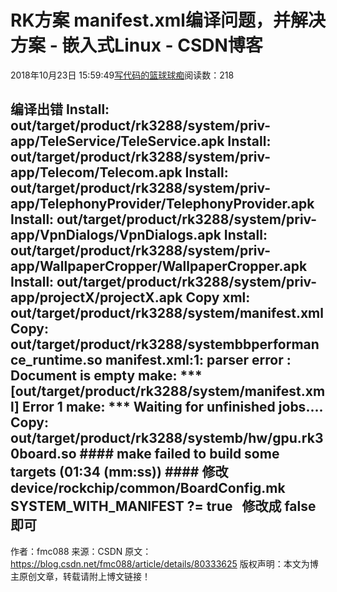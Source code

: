 
# RK方案 manifest.xml编译问题，并解决方案 - 嵌入式Linux - CSDN博客

2018年10月23日 15:59:49[写代码的篮球球痴](https://me.csdn.net/weiqifa0)阅读数：218


编译出错
Install: out/target/product/rk3288/system/priv-app/TeleService/TeleService.apk
Install: out/target/product/rk3288/system/priv-app/Telecom/Telecom.apk
Install: out/target/product/rk3288/system/priv-app/TelephonyProvider/TelephonyProvider.apk
Install: out/target/product/rk3288/system/priv-app/VpnDialogs/VpnDialogs.apk
Install: out/target/product/rk3288/system/priv-app/WallpaperCropper/WallpaperCropper.apk
Install: out/target/product/rk3288/system/priv-app/projectX/projectX.apk
Copy xml: out/target/product/rk3288/system/manifest.xml
Copy: out/target/product/rk3288/systembbperformance_runtime.so
manifest.xml:1: parser error : Document is empty
make: *** [out/target/product/rk3288/system/manifest.xml] Error 1
make: *** Waiting for unfinished jobs....
Copy: out/target/product/rk3288/systemb/hw/gpu.rk30board.so
\#\#\#\# make failed to build some targets (01:34 (mm:ss)) \#\#\#\#
修改device/rockchip/common/BoardConfig.mk
SYSTEM_WITH_MANIFEST ?= true   修改成 false 即可
---------------------
作者：fmc088
来源：CSDN
原文：https://blog.csdn.net/fmc088/article/details/80333625
版权声明：本文为博主原创文章，转载请附上博文链接！

